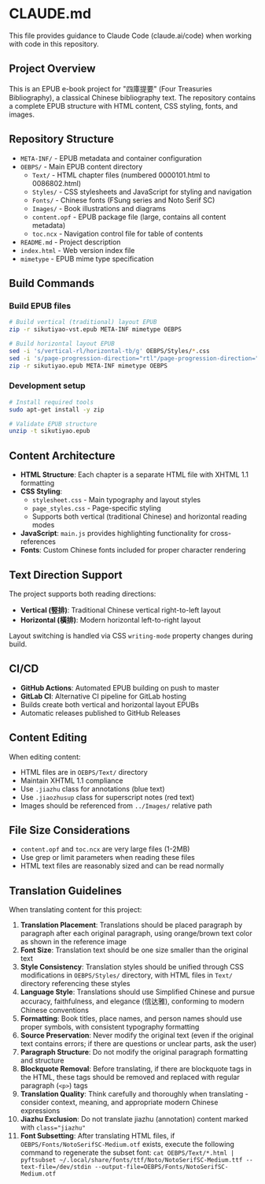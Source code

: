# CLAUDE.md

This file provides guidance to Claude Code (claude.ai/code) when working with code in this repository.

## Project Overview

This is an EPUB e-book project for "四庫提要" (Four Treasuries Bibliography), a classical Chinese bibliography text. The repository contains a complete EPUB structure with HTML content, CSS styling, fonts, and images.

## Repository Structure

- `META-INF/` - EPUB metadata and container configuration
- `OEBPS/` - Main EPUB content directory
  - `Text/` - HTML chapter files (numbered 0000101.html to 0086802.html)
  - `Styles/` - CSS stylesheets and JavaScript for styling and navigation
  - `Fonts/` - Chinese fonts (FSung series and Noto Serif SC)
  - `Images/` - Book illustrations and diagrams
  - `content.opf` - EPUB package file (large, contains all content metadata)
  - `toc.ncx` - Navigation control file for table of contents
- `README.md` - Project description
- `index.html` - Web version index file
- `mimetype` - EPUB mime type specification

## Build Commands

### Build EPUB files
```bash
# Build vertical (traditional) layout EPUB
zip -r sikutiyao-vst.epub META-INF mimetype OEBPS

# Build horizontal layout EPUB
sed -i 's/vertical-rl/horizontal-tb/g' OEBPS/Styles/*.css
sed -i 's/page-progression-direction="rtl"/page-progression-direction="ltr"/g' OEBPS/content.opf
zip -r sikutiyao.epub META-INF mimetype OEBPS
```

### Development setup
```bash
# Install required tools
sudo apt-get install -y zip

# Validate EPUB structure
unzip -t sikutiyao.epub
```

## Content Architecture

- **HTML Structure**: Each chapter is a separate HTML file with XHTML 1.1 formatting
- **CSS Styling**: 
  - `stylesheet.css` - Main typography and layout styles
  - `page_styles.css` - Page-specific styling
  - Supports both vertical (traditional Chinese) and horizontal reading modes
- **JavaScript**: `main.js` provides highlighting functionality for cross-references
- **Fonts**: Custom Chinese fonts included for proper character rendering

## Text Direction Support

The project supports both reading directions:
- **Vertical (竪排)**: Traditional Chinese vertical right-to-left layout
- **Horizontal (橫排)**: Modern horizontal left-to-right layout

Layout switching is handled via CSS `writing-mode` property changes during build.

## CI/CD

- **GitHub Actions**: Automated EPUB building on push to master
- **GitLab CI**: Alternative CI pipeline for GitLab hosting
- Builds create both vertical and horizontal layout EPUBs
- Automatic releases published to GitHub Releases

## Content Editing

When editing content:
- HTML files are in `OEBPS/Text/` directory
- Maintain XHTML 1.1 compliance
- Use `.jiazhu` class for annotations (blue text)
- Use `.jiaozhusup` class for superscript notes (red text)
- Images should be referenced from `../Images/` relative path

## File Size Considerations

- `content.opf` and `toc.ncx` are very large files (1-2MB)
- Use grep or limit parameters when reading these files
- HTML text files are reasonably sized and can be read normally

## Translation Guidelines

When translating content for this project:
1. **Translation Placement**: Translations should be placed paragraph by paragraph after each original paragraph, using orange/brown text color as shown in the reference image
2. **Font Size**: Translation text should be one size smaller than the original text
3. **Style Consistency**: Translation styles should be unified through CSS modifications in `OEBPS/Styles/` directory, with HTML files in `Text/` directory referencing these styles
4. **Language Style**: Translations should use Simplified Chinese and pursue accuracy, faithfulness, and elegance (信达雅), conforming to modern Chinese conventions
5. **Formatting**: Book titles, place names, and person names should use proper symbols, with consistent typography formatting
6. **Source Preservation**: Never modify the original text (even if the original text contains errors; if there are questions or unclear parts, ask the user)
7. **Paragraph Structure**: Do not modify the original paragraph formatting and structure
8. **Blockquote Removal**: Before translating, if there are blockquote tags in the HTML, these tags should be removed and replaced with regular paragraph (`<p>`) tags
9. **Translation Quality**: Think carefully and thoroughly when translating - consider context, meaning, and appropriate modern Chinese expressions
10. **Jiazhu Exclusion**: Do not translate jiazhu (annotation) content marked with `class="jiazhu"`
11. **Font Subsetting**: After translating HTML files, if `OEBPS/Fonts/NotoSerifSC-Medium.otf` exists, execute the following command to regenerate the subset font: `cat OEBPS/Text/*.html | pyftsubset ~/.local/share/fonts/ttf/Noto/NotoSerifSC-Medium.ttf --text-file=/dev/stdin --output-file=OEBPS/Fonts/NotoSerifSC-Medium.otf`